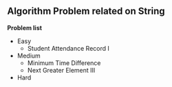 ## Algorithm Problem related on String

**Problem list**
* Easy
	* Student Attendance Record I
* Medium
	* Minimum Time Difference
	* Next Greater Element III
* Hard
